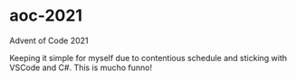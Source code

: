 # aoc-2021
Advent of Code 2021

Keeping it simple for myself due to contentious schedule and sticking with VSCode and C#. This is mucho funno!
